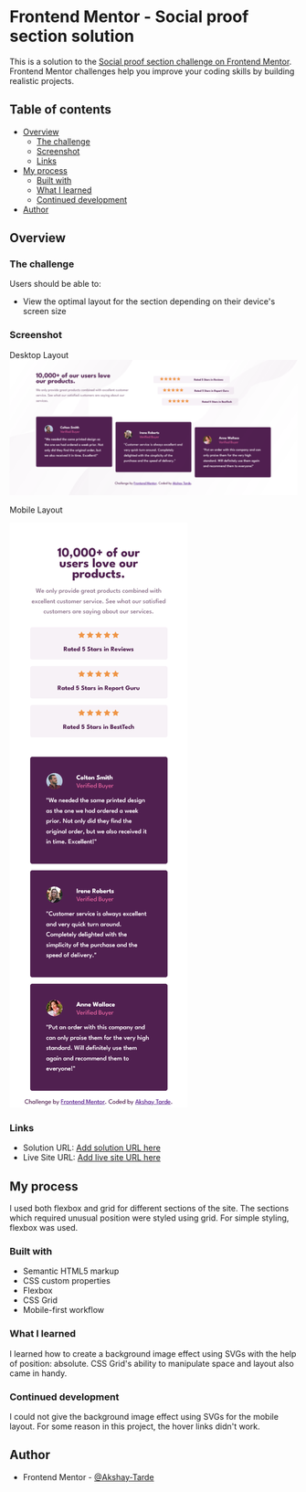 # Frontend Mentor - Social proof section solution

This is a solution to the [Social proof section challenge on Frontend Mentor](https://www.frontendmentor.io/challenges/social-proof-section-6e0qTv_bA). Frontend Mentor challenges help you improve your coding skills by building realistic projects. 

## Table of contents

- [Overview](#overview)
  - [The challenge](#the-challenge)
  - [Screenshot](#screenshot)
  - [Links](#links)
- [My process](#my-process)
  - [Built with](#built-with)
  - [What I learned](#what-i-learned)
  - [Continued development](#continued-development)
- [Author](#author)

## Overview

### The challenge

Users should be able to:

- View the optimal layout for the section depending on their device's screen size

### Screenshot
Desktop Layout
![](./screenshots/Frontend%20Mentor%20Social%20proof%20section%20Desktop%20layout.png)

Mobile Layout

![](./screenshots/Frontend%20Mentor%20Social%20proof%20section%20mobile%20layout.png)

### Links

- Solution URL: [Add solution URL here](https://www.frontendmentor.io/solutions/social-proof-section-K7_63ojNUC)
- Live Site URL: [Add live site URL here](https://social-proof-section-amt.netlify.app/)

## My process
I used both flexbox and grid for different sections of the site. 
The sections which required unusual position were styled using grid. 
For simple styling, flexbox was used.

### Built with

- Semantic HTML5 markup
- CSS custom properties
- Flexbox
- CSS Grid
- Mobile-first workflow

### What I learned

I learned how to create a background image effect using SVGs with the help of position: absolute.
CSS Grid's ability to manipulate space and layout also came in handy.


### Continued development

I could not give the background image effect using SVGs for the mobile layout.
For some reason in this project, the hover links didn't work. 


## Author

- Frontend Mentor - [@Akshay-Tarde](https://www.frontendmentor.io/profile/Akshay-Tarde)

